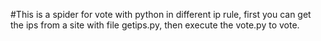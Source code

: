 #This is a spider for vote with python in different ip rule, first you can get the ips from a site with file getips.py, then execute the vote.py to vote.
